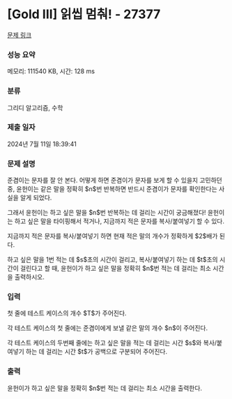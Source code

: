 # [Gold III] 읽씹 멈춰! - 27377 

[문제 링크](https://www.acmicpc.net/problem/27377) 

### 성능 요약

메모리: 111540 KB, 시간: 128 ms

### 분류

그리디 알고리즘, 수학

### 제출 일자

2024년 7월 11일 18:39:41

### 문제 설명

<p>준겸이는 문자를 잘 안 본다. 어떻게 하면 준겸이가 문자를 보게 할 수 있을지 고민하던 중, 윤헌이는 같은 말을 정확히 $n$번 반복하면 반드시 준겸이가 문자를 확인한다는 사실을 알게 되었다.</p>

<p>그래서 윤헌이는 하고 싶은 말을 $n$번 반복하는 데 걸리는 시간이 궁금해졌다! 윤헌이는 하고 싶은 말을 타이핑해서 적거나, 지금까지 적은 문자를 복사/붙여넣기 할 수 있다.</p>

<p>지금까지 적은 문자를 복사/붙여넣기 하면 현재 적은 말의 개수가 정확하게 $2$배가 된다.</p>

<p>하고 싶은 말을 1번 적는 데 $s$초의 시간이 걸리고, 복사/붙여넣기 하는 데 $t$초의 시간이 걸린다고 할 때, 윤헌이가 하고 싶은 말을 정확히 $n$번 적는 데 걸리는 최소 시간을 출력하시오.</p>

### 입력 

 <p>첫 줄에 테스트 케이스의 개수 $T$가 주어진다.</p>

<p>각 테스트 케이스의 첫 줄에는 준겸이에게 보낼 같은 말의 개수 $n$이 주어진다.</p>

<p>각 테스트 케이스의 두번째 줄에는 하고 싶은 말을 적는 데 걸리는 시간 $s$와 복사/붙여넣기 하는 데 걸리는 시간 $t$가 공백으로 구분되어 주어진다.</p>

### 출력 

 <p>윤헌이가 하고 싶은 말을 정확히 $n$번 적는 데 걸리는 최소 시간을 출력한다.</p>

